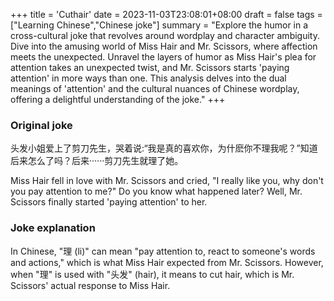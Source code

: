 +++
title = 'Cuthair'
date = 2023-11-03T23:08:01+08:00
draft = false
tags = ["Learning Chinese","Chinese joke"]
summary = "Explore the humor in a cross-cultural joke that revolves around wordplay and character ambiguity. Dive into the amusing world of Miss Hair and Mr. Scissors, where affection meets the unexpected. Unravel the layers of humor as Miss Hair's plea for attention takes an unexpected twist, and Mr. Scissors starts 'paying attention' in more ways than one. This analysis delves into the dual meanings of 'attention' and the cultural nuances of Chinese wordplay, offering a delightful understanding of the joke."
+++

### Original joke

头发小姐爱上了剪刀先生，哭着说:“我是真的喜欢你，为什麽你不理我呢？”知道后来怎么了吗？后来······剪刀先生就理了她。 

Miss Hair fell in love with Mr. Scissors and cried, "I really like you, why don't you pay attention to me?" Do you know what happened later? Well, Mr. Scissors finally started 'paying attention' to her.


### Joke explanation

In Chinese, "理 (li)" can mean "pay attention to, react to someone's words and actions," which is what Miss Hair expected from Mr. Scissors. However, when "理" is used with "头发" (hair), it means to cut hair, which is Mr. Scissors' actual response to Miss Hair.